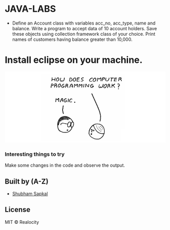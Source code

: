# JAVA-LABS

- Define an Account class with variables acc_no, acc_type, name and balance. Write
a program to accept data of 10 account holders. Save these objects using collection framework class of your choice. Print names of customers having balance greater than 10,000.




# Install eclipse on your machine.

![Intro User Image](https://github.com/Realocity/JAVA_Practical/blob/main/assets/intro.png)

### Interesting things to try

Make some changes in the code and observe the output.

## Built by (A-Z)

- [Shubham Sapkal](https://github.com/Realocity)

## License

MIT © Realocity
